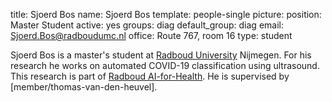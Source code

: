 title: Sjoerd Bos
name: Sjoerd Bos
template: people-single
picture: 
position: Master Student
active: yes
groups: diag
default_group: diag
email: Sjoerd.Bos@radboudumc.nl
office: Route 767, room 16
type: student

Sjoerd Bos is a master's student at [Radboud University](https://www.ru.nl/english/) Nijmegen. For his research he works on automated COVID-19 classification using ultrasound. This research is part of [Radboud AI-for-Health](https://www.ai-for-health.nl/projects/covid_ultrasound/). He is supervised by [member/thomas-van-den-heuvel].
